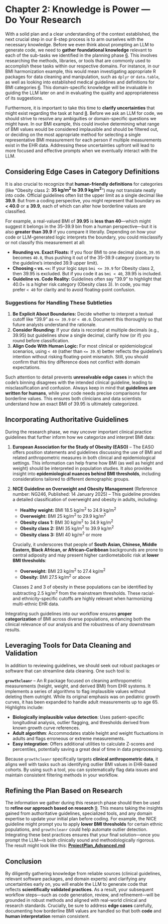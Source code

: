 # Chapter 2: Knowledge is Power — Do Your Research

With a solid plan and a clear understanding of the context established, the next crucial step in our 8-step process is to arm ourselves with the necessary knowledge. Before we even think about prompting an LLM to generate code, we need to **gather foundational knowledge** relevant to each of the sub-tasks we identified in the planning phase [6](../docs/References.md#ref6). This involves researching the methods, libraries, or tools that are commonly used to accomplish these tasks within our respective domains. For instance, in our BMI harmonization example, this would mean investigating appropriate R packages for data cleaning and manipulation, such as `dplyr` or `data.table`, as well as looking into established medical guidelines and definitions for BMI categories [6](../docs/References.md#ref6). This domain-specific knowledge will be invaluable in guiding the LLM later on and in evaluating the quality and appropriateness of its suggestions.

Furthermore, it is important to take this time to **clarify uncertainties** that might exist regarding the task at hand [8](../docs/References.md#ref8). Before we ask an LLM for code, we should strive to resolve any ambiguities or domain-specific questions we might have. In our BMI example, this could involve determining what range of BMI values would be considered implausible and should be filtered out, or deciding on the most appropriate method for selecting a single representative BMI measurement for each person if multiple measurements exist in the EHR data. Addressing these uncertainties upfront will lead to more focused and effective prompts when we eventually interact with the LLM.

## Considering Edge Cases in Category Definitions

It is also crucial to recognize that **human-friendly definitions** for categories (like “Obesity class 2: **35 kg/m<sup>2</sup> to 39.9 kg/m<sup>2</sup>**”) may not translate neatly into code. Official guidelines often list the upper limit as a single decimal like **39.9**. But from a coding perspective, you might represent that boundary as **< 40.0** or **≤ 39.9**, each of which can alter how borderline values are classified.

For example, a real-valued BMI of **39.95** is **less than 40**—which might suggest it belongs in the 35–39.9 bin from a human perspective—but it is also **greater than 39.9** if you compare it literally. Depending on how your code or LLM-generated logic interprets the boundary, you could misclassify or not classify this measurement at all:

- **Rounding vs. Exact Floats:** If you floor BMI to one decimal place, `39.95` becomes `40.0`, thus pushing it out of the 35–39.9 category (contrary to the guideline’s intended 39.9 upper limit).  
- **Choosing `<` vs. `<=`:** If your logic says `bmi <= 39.9` for Obesity class 2, then 39.95 is excluded. But if you code it as `bmi < 40`, 39.95 is included.  
- **Guideline vs. Code Reality:** Guidelines often say “39.9” to highlight that 40.0+ is a higher risk category (Obesity class 3). In code, you may prefer `< 40` for clarity and to avoid floating-point confusion.

### Suggestions for Handling These Subtleties

1. **Be Explicit About Boundaries:** Decide whether to interpret a textual cutoff like “39.9” as `<= 39.9` or `< 40.0`. Document this thoroughly so that future analysts understand the rationale.  
2. **Consider Rounding:** If your data is recorded at multiple decimals (e.g., 39.95) but guidelines show a single decimal, clarify how (or if) you round before classification.  
3. **Align Code With Human Logic:** For most clinical or epidemiological scenarios, using `< 40` (rather than `<= 39.9`) better reflects the guideline’s intention without risking floating-point mismatch. Still, you should confirm that this tiny difference does not conflict with domain expectations.

Such attention to detail prevents **unresolvable edge cases** in which the code’s binning disagrees with the intended clinical guideline, leading to misclassification and confusion. Always keep in mind that **guidelines are written for humans**, while your code needs precise comparisons for borderline values. This ensures both clinicians and data scientists understand how an exact BMI of 39.95 is ultimately categorized.

## Incorporating Authoritative Guidelines

During the research phase, we may uncover important clinical practice guidelines that further inform how we categorize and interpret BMI data:

1. **European Association for the Study of Obesity (EASO)** – The EASO offers position statements and guidelines discussing the use of BMI and related anthropometric measures in both clinical and epidemiological settings. This information can help frame how BMI (as well as height and weight) should be interpreted in population studies. It also provides insight into **epidemiological nuances behind BMI thresholds**, including considerations tailored to different demographic groups.

2. **NICE Guideline on Overweight and Obesity Management** (Reference number: NG246, Published: 14 January 2025) – This guideline provides a detailed classification of overweight and obesity in adults, including:
   - **Healthy weight:** BMI 18.5 kg/m<sup>2</sup> to 24.9 kg/m<sup>2</sup>  
   - **Overweight:** BMI 25 kg/m<sup>2</sup> to 29.9 kg/m<sup>2</sup>  
   - **Obesity class 1:** BMI 30 kg/m<sup>2</sup> to 34.9 kg/m<sup>2</sup>  
   - **Obesity class 2:** BMI 35 kg/m<sup>2</sup> to 39.9 kg/m<sup>2</sup>  
   - **Obesity class 3:** BMI 40 kg/m<sup>2</sup> or more  

   Crucially, it underscores that people of **South Asian, Chinese, Middle Eastern, Black African, or African–Caribbean** backgrounds are prone to central adiposity and may present higher cardiometabolic risk at **lower BMI thresholds**:
   - **Overweight:** BMI 23 kg/m<sup>2</sup> to 27.4 kg/m<sup>2</sup>  
   - **Obesity:** BMI 27.5 kg/m<sup>2</sup> or above  

   Classes 2 and 3 of obesity in these populations can be identified by subtracting 2.5 kg/m<sup>2</sup> from the mainstream thresholds. These racial- and ethnicity-specific cutoffs are highly relevant when harmonizing multi-ethnic EHR data.  

Integrating such guidelines into our workflow ensures **proper categorization** of BMI across diverse populations, enhancing both the clinical relevance of our analysis and the robustness of any downstream results.

## Leveraging Tools for Data Cleaning and Validation

In addition to reviewing guidelines, we should seek out robust packages or software that can streamline data cleaning. One such tool is:

**`growthcleanr`** – An R package focused on cleaning anthropometric measurements (height, weight, and derived BMI) from EHR systems. It implements a series of algorithms to flag implausible values without deleting them outright. While its original emphasis was on pediatric growth curves, it has been expanded to handle adult measurements up to age 65. Highlights include:

- **Biologically implausible value detection**: Uses patient-specific longitudinal analysis, outlier flagging, and thresholds derived from known growth curve references.  
- **Adult algorithm**: Accommodates stable height and weight fluctuations in adults and flags erroneous or extreme measurements.  
- **Easy integration**: Offers additional utilities to calculate Z-scores and percentiles, potentially saving a great deal of time in data preprocessing.  

Because `growthcleanr` specifically targets **clinical anthropometric data**, it aligns well with tasks such as identifying outlier BMI values in EHR-based cohorts. By using such a tool, you can systematically flag data issues and maintain consistent filtering methods in your workflow.

## Refining the Plan Based on Research

The information we gather during this research phase should then be used to **refine our approach based on research** [9](../docs/References.md#ref9). This means taking the insights gained from authoritative guidelines, specialized tools, and any domain expertise to update your initial plan before coding. For example, the NICE guideline might prompt you to apply **lower BMI thresholds** for certain ethnic populations, and `growthcleanr` could help automate outlier detection. Integrating these best practices ensures that your final solution—once you prompt the LLM—is both clinically sound and methodologically rigorous. The result might look like this: **[ProjectPlan_Advanced.md](../docs/templates/ProjectPlan_Advanced.md)**

## Conclusion

By diligently gathering knowledge from reliable sources (clinical guidelines, relevant software packages, and domain experts) and clarifying any uncertainties early on, you will enable the LLM to generate code that reflects **scientifically validated practices**. As a result, your subsequent workflow steps—such as code generation, review, and refinement—will be grounded in robust methods and aligned with real-world clinical and research standards. Crucially, be sure to address **edge cases** carefully, documenting how borderline BMI values are handled so that both **code** and **human interpretation** remain consistent.
